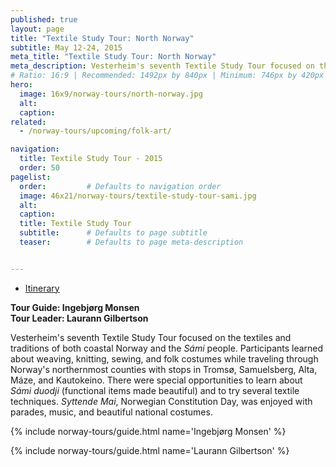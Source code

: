 ```yaml
---
published: true
layout: page
title: "Textile Study Tour: North Norway"
subtitle: May 12-24, 2015 
meta_title: "Textile Study Tour: North Norway"
meta_description: Vesterheim's seventh Textile Study Tour focused on the textiles and traditions of both coastal Norway and the _Sámi_ people. 
# Ratio: 16:9 | Recommended: 1492px by 840px | Minimum: 746px by 420px
hero:
  image: 16x9/norway-tours/north-norway.jpg
  alt: 
  caption:
related:
  - /norway-tours/upcoming/folk-art/

navigation:
  title: Textile Study Tour - 2015
  order: 50  
pagelist:
  order:         # Defaults to navigation order
  image: 46x21/norway-tours/textile-study-tour-sami.jpg
  alt: 
  caption:   
  title: Textile Study Tour
  subtitle:      # Defaults to page subtitle
  teaser:        # Defaults to page meta-description


---
```

- [Itinerary](/norway-tours/recent/textile/itinerary/)

**Tour Guide: Ingebjørg Monsen** <br />
**Tour Leader: Laurann Gilbertson**

Vesterheim's seventh Textile Study Tour focused on the textiles and traditions of both coastal Norway and the _Sámi_ people. Participants learned about weaving, knitting, sewing, and folk costumes while traveling through Norway's northernmost counties with stops in Tromsø, Samuelsberg, Alta, Máze, and Kautokeino. There were special opportunities to learn about _Sámi_ _duodji_ (functional items made beautiful) and to try several textile techniques. _Syttende Mai_, Norwegian Constitution Day, was enjoyed with parades, music, and beautiful national costumes.


{% include norway-tours/guide.html name='Ingebjørg Monsen' %}

{% include norway-tours/guide.html name='Laurann Gilbertson' %}

